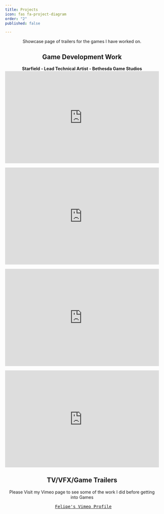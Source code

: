 ```yaml
---
title: Projects
icon: fas fa-project-diagram
order: "2"
published: false

---
```

<style>
  .container {
  position: relative;
  overflow: hidden;
  width: 100%;
  padding-top: 56.25%; /* 16:9 Aspect Ratio (divide 9 by 16 = 0.5625) */
}

/* Then style the iframe to fit in the container div with full height and width */
.responsive-iframe {
  position: absolute;
  top: 0;
  left: 0;
  bottom: 0;
  right: 0;
  width: 100%;
  height: 100%;
}
  </style>

<center>
Showcase page of trailers for the games I have worked on.
<h2>Game Development Work</h2>
<b>Starfield - Lead Technical Artist - Bethesda Game Studios</b>
<br>
  <div class="container">
<iframe class="responsive-iframe" width="750" height="422" src="https://www.youtube.com/embed/zmb2FJGvnAw" title="YouTube video player" frameborder="0" allow="accelerometer; autoplay; clipboard-write; encrypted-media; gyroscope; picture-in-picture" allowfullscreen></iframe><br>
  </div>
<p>
<p>
  <div class="container">
<b>Fallout 4 - Technical Artist - Bethesda Game Studios</b>
<br>
<iframe class="responsive-iframe" width="750" height="422" src="https://www.youtube.com/embed/X5aJfebzkrM" title="YouTube video player" frameborder="0" allow="accelerometer; autoplay; clipboard-write; encrypted-media; gyroscope; picture-in-picture" allowfullscreen></iframe><br>
  </div>
<p>
<p>
  <div class="container">
<b>Splinter cell Blacklist - Rigger - Big Huge Games</b>
<br>
<iframe class="responsive-iframe" width="750" height="422" src="https://www.youtube.com/embed/nsFQzMfcyr8" title="YouTube video player" frameborder="0" allow="accelerometer; autoplay; clipboard-write; encrypted-media; gyroscope; picture-in-picture" allowfullscreen></iframe><br>
  </div>
<p>
  <div class="container">
<b>Kingdoms of Amalur: Reckoning - Lead Technical Artist - Big Huge Games</b>
<br>
<iframe class="responsive-iframe" width="750" height="422" src="https://www.youtube.com/embed/6lhzDkaKi1w" title="YouTube video player" frameborder="0" allow="accelerometer; autoplay; clipboard-write; encrypted-media; gyroscope; picture-in-picture" allowfullscreen></iframe><br>
  </div>
<h2>TV/VFX/Game Trailers</h2>
Please Visit my Vimeo page to see some of the work I did before getting into Games<br>
<pre>
<i class="fab fa-vimeo-v fa-lg"></i> <a href="https://vimeo.com/pepetd" title="Felipe's Vimeo Profile" target="_blank">Felipe's Vimeo Profile</a>
</pre>